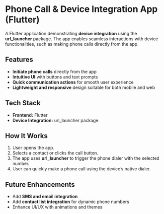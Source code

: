 # Phone Call & Device Integration App (Flutter)

A Flutter application demonstrating **device integration** using the **url_launcher** package. The app enables seamless interactions with device functionalities, such as making phone calls directly from the app.

## Features
- **Initiate phone calls** directly from the app  
- **Intuitive UI** with buttons and text prompts  
- **Quick communication actions** for smooth user experience  
- **Lightweight and responsive** design suitable for both mobile and web  

## Tech Stack
- **Frontend:** Flutter  
- **Device Integration:** url_launcher package  

## How It Works
1. User opens the app.  
2. Selects a contact or clicks the call button.  
3. The app uses **url_launcher** to trigger the phone dialer with the selected number.  
4. User can quickly make a phone call using the device’s native dialer.  

## Future Enhancements
- Add **SMS and email integration**  
- Add **contact list integration** for dynamic phone numbers  
- Enhance UI/UX with animations and themes
